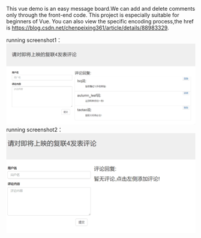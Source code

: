This vue demo is an easy message board.We can add and delete comments only through the front-end code. This project is especially suitable for beginners of Vue.
You can also view the specific encoding process,the href is https://blog.csdn.net/chenpeixing361/article/details/88983329.

running screenshot1：
![image](https://github.com/229394/VueDemo/blob/master/1.png)
running screenshot2：
![image](https://github.com/229394/VueDemo/blob/master/2.png)
